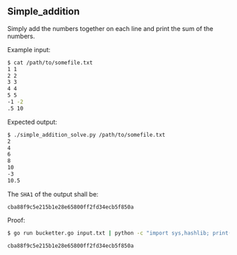 ## Simple_addition

 Simply add the numbers together on each line and print the sum of the numbers.

Example input:

```bash
$ cat /path/to/somefile.txt
1 1
2 2
3 3
4 4
5 5
-1 -2
.5 10
```

Expected output:

```bash
$ ./simple_addition_solve.py /path/to/somefile.txt
2
4
6
8
10
-3
10.5
```

The `SHA1` of the output shall be:
```
cba88f9c5e215b1e28e65800ff2fd34ecb5f850a
```

Proof:

```bash
$ go run bucketter.go input.txt | python -c "import sys,hashlib; print(hashlib.sha1(sys.stdin.read().strip()).hexdigest())"

cba88f9c5e215b1e28e65800ff2fd34ecb5f850a
```
